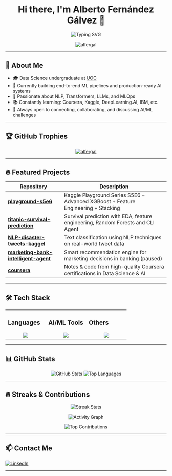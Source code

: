 <h1 align="center">Hi there, I'm Alberto Fernández Gálvez 👋</h1>

<p align="center">
  <img src="https://readme-typing-svg.herokuapp.com?font=Fira+Code&duration=3000&pause=1000&center=true&vCenter=true&width=435&lines=Aspiring+Data+Scientist;Machine+Learning+%7C+AI+%7C+NLP+%7C+LLMs;Kaggle+Competitor+%7C+Full-time+Learner" alt="Typing SVG" />
</p>

<p align="center">
  <img src="https://komarev.com/ghpvc/?username=alfergal&label=Profile%20views&color=0e75b6&style=flat" alt="alfergal" />
</p>

---

## 🧠 About Me

- 🎓 Data Science undergraduate at [UOC](https://www.uoc.edu/)
- 🧪 Currently building end-to-end ML pipelines and production-ready AI systems
- 🤖 Passionate about NLP, Transformers, LLMs, and MLOps
- 📚 Constantly learning: Coursera, Kaggle, DeepLearning.AI, IBM, etc.
- 💬 Always open to connecting, collaborating, and discussing AI/ML challenges

---

## 🏆 GitHub Trophies

<p align="center">
  <a href="https://github.com/ryo-ma/github-profile-trophy">
    <img src="https://github-profile-trophy.vercel.app/?username=alfergal&theme=flat&no-bg=true&margin-w=10" alt="alfergal" />
  </a>
</p>

---

## 🔥 Featured Projects

| Repository | Description |
|------------|-------------|
| [**playground-s5e6**](https://github.com/alfergal/playground-s5e6) | Kaggle Playground Series S5E6 – Advanced XGBoost + Feature Engineering + Stacking |
| [**titanic-survival-prediction**](https://github.com/alfergal/titanic-survival-prediction) | Survival prediction with EDA, feature engineering, Random Forests and CLI Agent |
| [**NLP-disaster-tweets-kaggel**](https://github.com/alfergal/NLP-disaster-tweets-kaggel) | Text classification using NLP techniques on real-world tweet data |
| [**marketing-bank-intelligent-agent**](https://github.com/alfergal/marketing-bank-intelligent-agent) | Smart recommendation engine for marketing decisions in banking (paused) |
| [**coursera**](https://github.com/alfergal/coursera) | Notes & code from high-quality Coursera certifications in Data Science & AI |

---

## 🛠️ Tech Stack

<table><tr><td valign="top" width="33%">
  
### Languages
<div align="center">
  <img src="https://skillicons.dev/icons?i=python,sql,bash,java,html,css" />
</div>

</td><td valign="top" width="33%">

### AI/ML Tools
<div align="center">
  <img src="https://skillicons.dev/icons?i=sklearn,jupyter,tensorflow,pytorch,seaborn,matplotlib" />
</div>

</td><td valign="top" width="33%">

### Others
<div align="center">
  <img src="https://skillicons.dev/icons?i=git,github,docker,linux,vscode,fastapi" />
</div>

</td></tr></table>

---

## 📊 GitHub Stats

<p align="center">
  <img src="https://github-readme-stats.vercel.app/api?username=alfergal&show_icons=true&theme=default" alt="GitHub Stats" />
  <img src="https://github-readme-stats.vercel.app/api/top-langs/?username=alfergal&layout=compact&theme=default" alt="Top Languages" />
</p>

---

## 🔥 Streaks & Contributions

<p align="center">
  <img src="https://github-readme-streak-stats.herokuapp.com/?user=alfergal&theme=default" alt="Streak Stats" />
</p>

<p align="center">
  <img src="https://github-readme-activity-graph.cyclic.app/graph?username=alfergal&theme=default" alt="Activity Graph" />
</p>

<p align="center">
  <img src="https://github-contributor-stats.vercel.app/api?username=alfergal&limit=5&theme=dark&combine_all_yearly_contributions=true" alt="Top Contributions" />
</p>

---

## 📫 Contact Me

[![LinkedIn](https://img.shields.io/badge/LinkedIn-Alberto%20Fern%C3%A1ndez-blue?logo=linkedin)](https://www.linkedin.com/in/alberto-fernandez-galvez/?locale=en_US)

---
